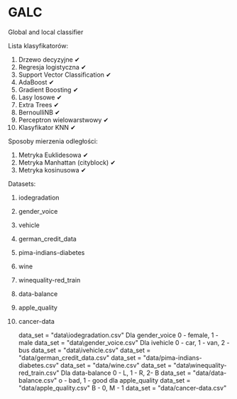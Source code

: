 # GALC
Global and local classifier

Lista klasyfikatorów:
1. Drzewo decyzyjne ✔
2. Regresja logistyczna ✔
3. Support Vector Classification ✔
4. AdaBoost ✔
5. Gradient Boosting ✔
6. Lasy losowe ✔
7. Extra Trees ✔
8. BernoulliNB ✔
9. Perceptron wielowarstwowy ✔
10. Klasyfikator KNN ✔

Sposoby mierzenia odległości:
1. Metryka Euklidesowa ✔
2. Metryka Manhattan (cityblock) ✔
3. Metryka kosinusowa ✔



Datasets:
1. iodegradation
2. gender_voice
3. vehicle
4. german_credit_data
5. pima-indians-diabetes
6. wine
7. winequality-red_train
8. data-balance
9. apple_quality
10. cancer-data

    data_set = "data\iodegradation.csv"
    Dla gender_voice 0 - female, 1 - male
    data_set = "data\gender_voice.csv"
    Dla ivehicle 0 - car, 1 - van, 2 - bus
    data_set = "data\ivehicle.csv"
    data_set = "data/german_credit_data.csv"
    data_set = "data/pima-indians-diabetes.csv"
    data_set = "data/wine.csv"
    data_set = "data\winequality-red_train.csv"
    Dla data-balance 0 - L, 1 - R, 2- B
    data_set = "data/data-balance.csv"
    o - bad, 1 - good dla apple_quality
    data_set = "data/apple_quality.csv"
    B - 0, M - 1
    data_set = "data/cancer-data.csv"